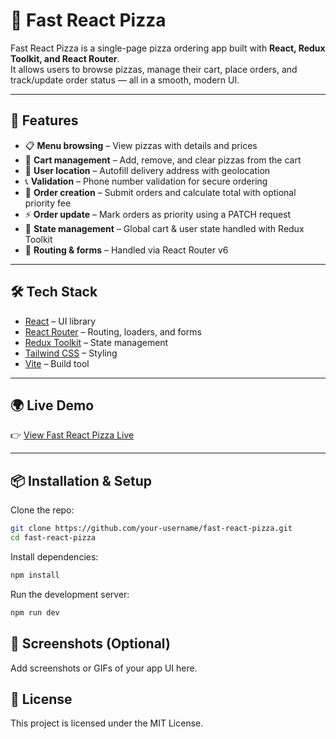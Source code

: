 # 🍕 Fast React Pizza

Fast React Pizza is a single-page pizza ordering app built with **React, Redux Toolkit, and React Router**.  
It allows users to browse pizzas, manage their cart, place orders, and track/update order status — all in a smooth, modern UI.

---

## 🚀 Features

- 📋 **Menu browsing** – View pizzas with details and prices  
- 🛒 **Cart management** – Add, remove, and clear pizzas from the cart  
- 📍 **User location** – Autofill delivery address with geolocation  
- 📞 **Validation** – Phone number validation for secure ordering  
- 🧾 **Order creation** – Submit orders and calculate total with optional priority fee  
- ⚡ **Order update** – Mark orders as priority using a PATCH request  
- 💾 **State management** – Global cart & user state handled with Redux Toolkit  
- 🔀 **Routing & forms** – Handled via React Router v6  

---

## 🛠️ Tech Stack

- [React](https://reactjs.org/) – UI library  
- [React Router](https://reactrouter.com/) – Routing, loaders, and forms  
- [Redux Toolkit](https://redux-toolkit.js.org/) – State management  
- [Tailwind CSS](https://tailwindcss.com/) – Styling  
- [Vite](https://vitejs.dev/) – Build tool  

---

## 🌍 Live Demo

👉 [View Fast React Pizza Live](order-pizza-restaurant.vercel.app)

---

## 📦 Installation & Setup

Clone the repo:

```bash
git clone https://github.com/your-username/fast-react-pizza.git
cd fast-react-pizza
```
Install dependencies:
```bash
npm install
```
Run the development server:
```bash
npm run dev
```

## 📸 Screenshots (Optional)

Add screenshots or GIFs of your app UI here.


## 📜 License

This project is licensed under the MIT License.


